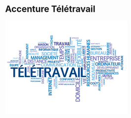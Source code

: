 # Accenture Télétravail
![alt tag](http://github.com/simplonco/ATS-SPC-D/blob/master/images/readme.jpg)
